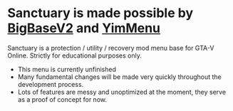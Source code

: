 # Sanctuary is made possible by [BigBaseV2](https://github.com/Pocakking/BigBaseV2) and [YimMenu](https://github.com/Yimura/YimMenu)
Sanctuary is a protection / utility / recovery mod menu base for GTA-V Online.
Strictly for educational purposes only.

* This menu is currently unfinished
* Many fundamental changes will be made very quickly throughout the development process.
* Lots of features are messy and unoptimized at the moment,
they serve as a proof of concept for now.
